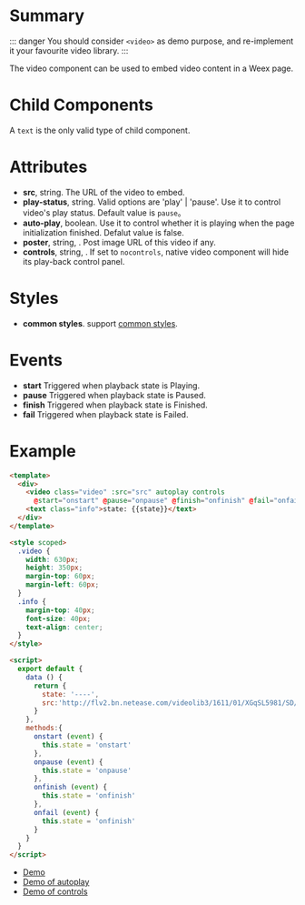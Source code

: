 # Summary
::: danger
You should consider `<video>` as demo purpose, and re-implement it your favourite video library.
:::

The video component can be used to embed video content in a Weex page.

# Child Components

A `text` is the only valid type of child component.

# Attributes

* **src**, string. The URL of the video to embed.
* **play-status**, string. Valid options are 'play' | 'pause'. Use it to control video's play status. Default value is `pause`。
* **auto-play**, boolean. Use it to control whether it is playing when the page initialization finished. Defalut value is false.
* **poster**, string, <Badge text="v0.18+ & iOS" type="warning"/>. Post image URL of this video if any.
* **controls**, string, <Badge text="v0.19+" type="warning"/>. If set to `nocontrols`, native video component will hide its play-back control panel.

# Styles

* **common styles**. support [common styles](../styles/common-styles.html).

# Events

* **start** Triggered when playback state is Playing.
* **pause** Triggered when playback state is Paused.
* **finish** Triggered when playback state is Finished.
* **fail** Triggered when playback state is Failed.

# Example

```html
<template>
  <div>
    <video class="video" :src="src" autoplay controls
      @start="onstart" @pause="onpause" @finish="onfinish" @fail="onfail"></video>
    <text class="info">state: {{state}}</text>
  </div>
</template>

<style scoped>
  .video {
    width: 630px;
    height: 350px;
    margin-top: 60px;
    margin-left: 60px;
  }
  .info {
    margin-top: 40px;
    font-size: 40px;
    text-align: center;
  }
</style>

<script>
  export default {
    data () {
      return {
        state: '----',
        src:'http://flv2.bn.netease.com/videolib3/1611/01/XGqSL5981/SD/XGqSL5981-mobile.mp4'
      }
    },
    methods:{
      onstart (event) {
        this.state = 'onstart'
      },
      onpause (event) {
        this.state = 'onpause'
      },
      onfinish (event) {
        this.state = 'onfinish'
      },
      onfail (event) {
        this.state = 'onfinish'
      }
    }
  }
</script>
```
* [Demo](http://dotwe.org/vue/01d3d27073a471bb234b1a76e130d197)
* [Demo of autoplay](http://dotwe.org/vue/342d32830f51f72df6acab21fb1c21bd)
* [Demo of controls](http://dotwe.org/vue/7bdf54dce22def3d3850f65d95f5eac9)
